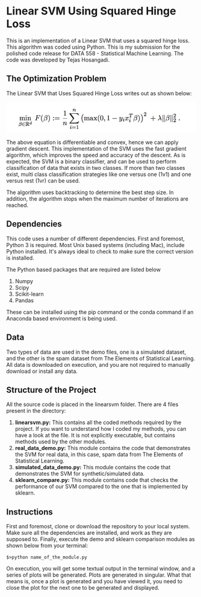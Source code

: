 # Linear SVM Using Squared Hinge Loss
This is an implementation of a Linear SVM that uses a squared hinge loss. This algorithm was coded using Python. This is my submission for the polished code release for DATA 558 - Statistical Machine Learning. The code was developed by Tejas Hosangadi.

## The Optimization Problem

The Linear SVM that Uses Squared Hinge Loss writes out as shown below:

![equation](https://raw.githubusercontent.com/tejasmhos/Linear-SVM-Using-Squared-Hinge-Loss/master/equation.jpeg)

The above equation is differentiable and convex, hence we can apply gradient descent. This implementation of the SVM uses the fast gradient algorithm, which improves the speed and accuracy of the descent. As is expected, the SVM is a binary classifier, and can be used to perform classification of data that exists in two classes. If more than two classes exist, multi class classification strategies like one versus one (1v1) and one versus rest (1vr) can be used.

The algorithm uses backtracking to determine the best step size. In addition, the algorithm stops when the maximum number of iterations are reached.



## Dependencies 

This code uses a number of different dependencies. First and foremost, Python 3 is required. Most Unix based systems (including Mac), include Python installed. It's always ideal to check to make sure the correct version is installed.

The Python based packages that are required are listed below

1. Numpy
2. Scipy
3. Scikit-learn
4. Pandas

These can be installed using the pip command or the conda command if an Anaconda based environment is being used.



## Data

Two types of data are used in the demo files, one is a simulated dataset, and the other is the spam dataset from The Elements of Statistical Learning. All data is downloaded on execution, and you are not required to manually download or install any data.



## Structure of the Project

All the source code is placed in the linearsvm folder. There are 4 files present in the directory:

1. **linearsvm.py:** This contains all the coded methods required by the project. If you want to understand how I coded my methods, you can have a look at the file. It is not explicitly executable, but contains methods used by the other modules.
2. **real_data_demo.py:** This module contains the code that demonstrates the SVM for real data, in this case, spam data from The Elements of Statistical Learning.
3. **simulated_data_demo.py:** This module contains the code that demonstrates the SVM for synthetic/simulated data.
4. **sklearn_compare.py:** This module contains code that checks the performance of our SVM compared to the one that is implemented by sklearn.



## Instructions

First and foremost, clone or download the repository to your local system. Make sure all the dependencies are installed, and work as they are supposed to. Finally, execute the demo and sklearn comparison modules as shown below from your terminal:

```
$>python name_of_the_module.py
```

On execution, you will get some textual output in the terminal window, and a series of plots will be generated. Plots are generated in singular. What that means is, once a plot is generated and you have viewed it, you need to close the plot for the next one to be generated and displayed.